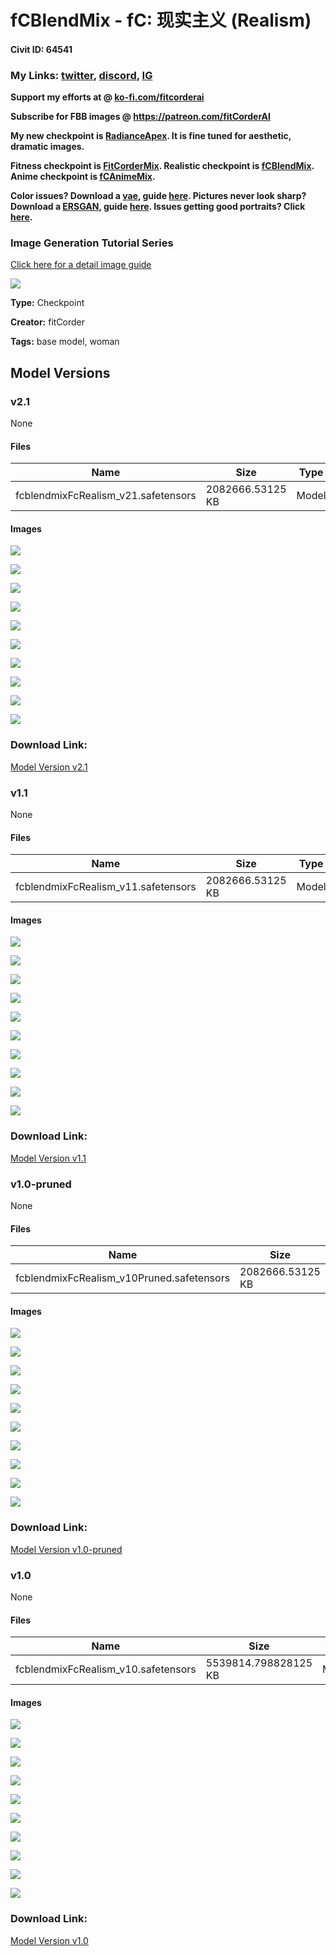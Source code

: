 # fCBlendMix - fC: 现实主义 (Realism)

#### Civit ID: 64541

<h3 id="heading-14"><strong>My Links: </strong><a target="_blank" rel="ugc" href="https://twitter.com/fitCorderAI"><strong>twitter</strong></a><strong>, </strong><a target="_blank" rel="ugc" href="https://discord.gg/v8wqjWc9Eh"><strong>discord</strong></a><strong>, </strong><a target="_blank" rel="ugc" href="https://www.instagram.com/fitcorder/"><strong>IG</strong></a></h3><p><strong>Support my efforts at @ </strong><a target="_blank" rel="ugc" href="http://ko-fi.com/fitcorderai"><strong>ko-fi.com/fitcorderai</strong></a></p><p><strong>Subscribe for FBB images @ </strong><a target="_blank" rel="ugc" href="https://patreon.com/fitCorderAI"><strong>https://patreon.com/fitCorderAI</strong></a></p><p><strong>My new checkpoint is </strong><a target="_blank" rel="ugc" href="https://civitai.com/models/79409/fcradianceapex-radiance-collection"><strong>RadianceApex</strong></a><strong>. It is fine tuned for aesthetic, dramatic images.</strong></p><p><strong>Fitness checkpoint is </strong><a target="_blank" rel="ugc" href="https://civitai.com/models/55036/fitcordermix-16-fc"><strong>FitCorderMix</strong></a><strong>. Realistic checkpoint is </strong><a target="_blank" rel="ugc" href="https://civitai.com/models/64541"><strong>fCBlendMix</strong></a><strong>. Anime checkpoint is </strong><a target="_blank" rel="ugc" href="https://civitai.com/models/64548/"><strong>fCAnimeMix</strong></a><strong>.</strong></p><p><strong>Color issues? Download a </strong><a target="_blank" rel="ugc" href="https://civitai.com/models/78342/fix-your-colors-vae"><strong>vae</strong></a><strong>, guide </strong><a target="_blank" rel="ugc" href="https://civitai.com/models/78342/fix-your-colors-vae"><strong>here</strong></a><strong>. Pictures never look sharp? Download a </strong><a target="_blank" rel="ugc" href="https://civitai.com/models/78396/fix-your-blur-hires-models"><strong>ERSGAN</strong></a><strong>, guide </strong><a target="_blank" rel="ugc" href="https://civitai.com/articles/73/fix-your-blur-hires"><strong>here</strong></a><strong>. Issues getting good portraits? Click </strong><a target="_blank" rel="ugc" href="https://civitai.com/models/81575/amazing-embeddings-fcportrait"><strong>here</strong></a><strong>.</strong></p><h3 id="heading-2">Image Generation Tutorial Series</h3><p><a target="_blank" rel="ugc" href="https://civitai.com/articles/160">Click here for a detail image guide</a></p><p><img src="https://image.civitai.com/xG1nkqKTMzGDvpLrqFT7WA/8f13afcf-3b69-41a5-a912-f5fcc1d55385/width=525/8f13afcf-3b69-41a5-a912-f5fcc1d55385.jpeg" /></p>

**Type:** Checkpoint

**Creator:** fitCorder

**Tags:** base model, woman

## Model Versions

### v2.1

None

#### Files

| Name | Size | Type | Format | Download Url | AutoV1 | AutoV2 | SHA256 | CRC32 | BLAKE3 |
| --- | --- | --- | --- | --- | --- | --- | --- | --- | --- |
| fcblendmixFcRealism_v21.safetensors | 2082666.53125 KB | Model | SafeTensor | https://civitai.com/api/download/models/90444 | E0FA7C8A | B0108227CA | B0108227CA590C51B44BED7C6D7CC79E082E945CFAF6CCE203B675B485F9CC5D | EC106A23 | 94471FE430B1DBF7E2AA2333083E49F8DEEA609C3338C684B8257E8F50D65A13 |

#### Images

<p><img src="https://image.civitai.com/xG1nkqKTMzGDvpLrqFT7WA/127d912c-ffc6-4cb2-a633-47f4057db713/width=450/1050634.jpeg" /></p>

<p><img src="https://image.civitai.com/xG1nkqKTMzGDvpLrqFT7WA/4afd4201-9e2d-46ee-8ceb-19911f1d38cb/width=450/1050637.jpeg" /></p>

<p><img src="https://image.civitai.com/xG1nkqKTMzGDvpLrqFT7WA/4067b31a-ac89-4366-ae75-0a01e9a95335/width=450/1050660.jpeg" /></p>

<p><img src="https://image.civitai.com/xG1nkqKTMzGDvpLrqFT7WA/81698ca0-4780-42f6-b3ef-dee83e69b07a/width=450/1050635.jpeg" /></p>

<p><img src="https://image.civitai.com/xG1nkqKTMzGDvpLrqFT7WA/bcf15eb3-f0e9-484a-97e2-baf480953b11/width=450/1050659.jpeg" /></p>

<p><img src="https://image.civitai.com/xG1nkqKTMzGDvpLrqFT7WA/863e112d-de65-49d1-b941-83a3553fd3ff/width=450/1050664.jpeg" /></p>

<p><img src="https://image.civitai.com/xG1nkqKTMzGDvpLrqFT7WA/02332eff-77dc-496b-8df9-050a9f509d5b/width=450/1050638.jpeg" /></p>

<p><img src="https://image.civitai.com/xG1nkqKTMzGDvpLrqFT7WA/0e203851-f33d-4dde-a78b-0d33a343a61b/width=450/1050642.jpeg" /></p>

<p><img src="https://image.civitai.com/xG1nkqKTMzGDvpLrqFT7WA/6f57af88-e400-4afd-b294-4d8896e20d64/width=450/1050662.jpeg" /></p>

<p><img src="https://image.civitai.com/xG1nkqKTMzGDvpLrqFT7WA/cef88e25-e754-49ab-8164-be31373d5795/width=450/1050666.jpeg" /></p>

### Download Link:

[Model Version v2.1](https://civitai.com/api/download/models/90444)

### v1.1

None

#### Files

| Name | Size | Type | Format | Download Url | AutoV1 | AutoV2 | SHA256 | CRC32 | BLAKE3 |
| --- | --- | --- | --- | --- | --- | --- | --- | --- | --- |
| fcblendmixFcRealism_v11.safetensors | 2082666.53125 KB | Model | SafeTensor | https://civitai.com/api/download/models/77435 | 8EF1D28D | 7DBB3ED305 | 7DBB3ED3059178879F784609DF0752FB1D962D216B738F930FD41F0119EB9FF9 | 41BF9642 | 22D14161FC65E0DAFB0AD311E188DDC62F2734582499A376A33A374C176ABC04 |

#### Images

<p><img src="https://image.civitai.com/xG1nkqKTMzGDvpLrqFT7WA/555d9ab7-4227-4322-8015-7dce287d56f8/width=450/868288.jpeg" /></p>

<p><img src="https://image.civitai.com/xG1nkqKTMzGDvpLrqFT7WA/db171297-e388-4d76-be66-9f939d8776ac/width=450/868284.jpeg" /></p>

<p><img src="https://image.civitai.com/xG1nkqKTMzGDvpLrqFT7WA/4d554509-c37d-486b-9c90-0a37212f972b/width=450/868291.jpeg" /></p>

<p><img src="https://image.civitai.com/xG1nkqKTMzGDvpLrqFT7WA/89a64601-cde8-432a-8f4b-111a909d342e/width=450/868285.jpeg" /></p>

<p><img src="https://image.civitai.com/xG1nkqKTMzGDvpLrqFT7WA/8f603f5a-5d98-43e1-8dac-dc074173347b/width=450/868287.jpeg" /></p>

<p><img src="https://image.civitai.com/xG1nkqKTMzGDvpLrqFT7WA/327366a2-1a0b-443c-9001-dea841987c59/width=450/868283.jpeg" /></p>

<p><img src="https://image.civitai.com/xG1nkqKTMzGDvpLrqFT7WA/bfdc1b7d-c414-4cc2-bfe7-0301ecfb92bb/width=450/868286.jpeg" /></p>

<p><img src="https://image.civitai.com/xG1nkqKTMzGDvpLrqFT7WA/70feb90e-6d30-44d4-91e4-7e98b556282f/width=450/868292.jpeg" /></p>

<p><img src="https://image.civitai.com/xG1nkqKTMzGDvpLrqFT7WA/546dfad3-5c73-4169-9bc0-331de5915fda/width=450/868289.jpeg" /></p>

<p><img src="https://image.civitai.com/xG1nkqKTMzGDvpLrqFT7WA/03c17dd8-a4a4-4639-bfa7-4598f0334236/width=450/868290.jpeg" /></p>

### Download Link:

[Model Version v1.1](https://civitai.com/api/download/models/77435)

### v1.0-pruned

None

#### Files

| Name | Size | Type | Format | Download Url | AutoV1 | AutoV2 | SHA256 | CRC32 | BLAKE3 |
| --- | --- | --- | --- | --- | --- | --- | --- | --- | --- |
| fcblendmixFcRealism_v10Pruned.safetensors | 2082666.53125 KB | Model | SafeTensor | https://civitai.com/api/download/models/71806 | 81CEF065 | 6FD2315EA6 | 6FD2315EA6F621AACC311183CF9F935EFF9BA9C3121248A5760EAEDE297EAE48 | C1A7242D | 797DC9E0EC844A2F2BA1FC19382FD890D29D2E48C74256516053339C10D07636 |

#### Images

<p><img src="https://image.civitai.com/xG1nkqKTMzGDvpLrqFT7WA/8f645b62-69d6-4d0e-9218-870dbcdcd482/width=450/820744.jpeg" /></p>

<p><img src="https://image.civitai.com/xG1nkqKTMzGDvpLrqFT7WA/1dae0f3a-d6a2-4a51-9006-709d9f9c47a7/width=450/802155.jpeg" /></p>

<p><img src="https://image.civitai.com/xG1nkqKTMzGDvpLrqFT7WA/65f7219f-a007-4b28-a3c0-b91981d33cf0/width=450/802159.jpeg" /></p>

<p><img src="https://image.civitai.com/xG1nkqKTMzGDvpLrqFT7WA/6afcb22a-e59f-4e62-984e-1728c8d66145/width=450/802156.jpeg" /></p>

<p><img src="https://image.civitai.com/xG1nkqKTMzGDvpLrqFT7WA/c408bc87-94a7-4ef4-870d-6a058580e2a3/width=450/802157.jpeg" /></p>

<p><img src="https://image.civitai.com/xG1nkqKTMzGDvpLrqFT7WA/51c45d71-7f5e-4b6f-bcee-de6274d90029/width=450/802160.jpeg" /></p>

<p><img src="https://image.civitai.com/xG1nkqKTMzGDvpLrqFT7WA/e299999e-f133-4413-b33e-7d3063d432ba/width=450/802158.jpeg" /></p>

<p><img src="https://image.civitai.com/xG1nkqKTMzGDvpLrqFT7WA/91cefade-4bd8-4170-8586-b1d3dd7cada0/width=450/802161.jpeg" /></p>

<p><img src="https://image.civitai.com/xG1nkqKTMzGDvpLrqFT7WA/70672f45-820f-4c90-8bf3-d0d698522f08/width=450/820743.jpeg" /></p>

<p><img src="https://image.civitai.com/xG1nkqKTMzGDvpLrqFT7WA/1f15bece-1173-4ad0-a15a-3897c14b3042/width=450/802162.jpeg" /></p>

### Download Link:

[Model Version v1.0-pruned](https://civitai.com/api/download/models/71806)

### v1.0

None

#### Files

| Name | Size | Type | Format | Download Url | AutoV1 | AutoV2 | SHA256 | CRC32 | BLAKE3 |
| --- | --- | --- | --- | --- | --- | --- | --- | --- | --- |
| fcblendmixFcRealism_v10.safetensors | 5539814.798828125 KB | Model | SafeTensor | https://civitai.com/api/download/models/69159 | 5B0B555A | 87EB06E2C1 | 87EB06E2C17A979A39935FD67651CCF2F4909AD128643D53CFAFDC1AF16BC8CC | 31503ACF | D746C7CF2DC0F88150D8FD302E496F1FDF3668120D08AD16BA11E1205D5BB4DE |

#### Images

<p><img src="https://image.civitai.com/xG1nkqKTMzGDvpLrqFT7WA/bbfd74ba-2331-4b2c-89b0-107f4ee728df/width=450/773660.jpeg" /></p>

<p><img src="https://image.civitai.com/xG1nkqKTMzGDvpLrqFT7WA/4f285c05-6acb-41eb-a65e-40f4023e69ac/width=450/771607.jpeg" /></p>

<p><img src="https://image.civitai.com/xG1nkqKTMzGDvpLrqFT7WA/e6403cdf-5aa1-4620-8df1-ac293c3c51d0/width=450/773662.jpeg" /></p>

<p><img src="https://image.civitai.com/xG1nkqKTMzGDvpLrqFT7WA/6724d21e-9bb0-4df1-afba-7f35d832a65c/width=450/773663.jpeg" /></p>

<p><img src="https://image.civitai.com/xG1nkqKTMzGDvpLrqFT7WA/df835183-eadb-490f-8004-878529b7689f/width=450/771608.jpeg" /></p>

<p><img src="https://image.civitai.com/xG1nkqKTMzGDvpLrqFT7WA/53697e3d-6366-4398-a2c0-c00381580d69/width=450/771610.jpeg" /></p>

<p><img src="https://image.civitai.com/xG1nkqKTMzGDvpLrqFT7WA/fad4e010-81cd-4e1e-ba9e-abc59b7ed92e/width=450/771609.jpeg" /></p>

<p><img src="https://image.civitai.com/xG1nkqKTMzGDvpLrqFT7WA/7b20d712-5c9b-430f-b234-08b1312e3e81/width=450/771611.jpeg" /></p>

<p><img src="https://image.civitai.com/xG1nkqKTMzGDvpLrqFT7WA/e5494878-491a-442e-8724-e1561ef405ce/width=450/771612.jpeg" /></p>

<p><img src="https://image.civitai.com/xG1nkqKTMzGDvpLrqFT7WA/1065fc27-8034-4561-a896-8da5a9850a66/width=450/771613.jpeg" /></p>

### Download Link:

[Model Version v1.0](https://civitai.com/api/download/models/69159)

